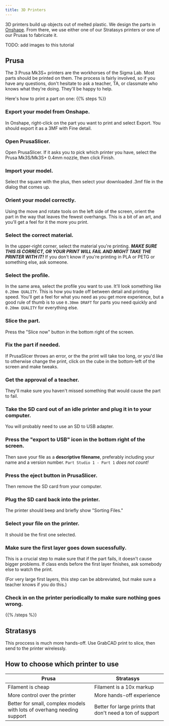 ```yaml
---
title: 3D Printers
---
```

3D printers build up objects out of melted plastic. We design the parts in [Onshape](/docs/software/onshape). From there, we use either one of our Stratasys printers or one of our Prusas to fabricate it.

TODO: add images to this tutorial
## Prusa
The 3 Prusa Mk3S+ printers are the workhorses of the Sigma Lab. Most parts should be printed on them. The process is fairly involved, so if you have any questions, don't hesitate to ask a teacher, TA, or classmate who knows what they're doing. They'll be happy to help. 

Here's how to print a part on one:
{{% steps %}}

### Export your model from Onshape.
In Onshape, right-click on the part you want to print and select Export. You should export it as a 3MF with Fine detail. 
### Open PrusaSlicer.
Open PrusaSlicer. If it asks you to pick which printer you have, select the Prusa Mk3S/Mk3S+ 0.4mm nozzle, then click Finish.
### Import your model.
Select the square with the plus, then select your downloaded .3mf file in the dialog that comes up.
### Orient your model correctly.
Using the move and rotate tools on the left side of the screen, orient the part in the way that leaves the fewest overhangs. This is a bit of an art, and you'll get a feel for it the more you print.
### Select the correct material.
In the upper-right corner, select the material you're printing. **_MAKE SURE THIS IS CORRECT, OR YOUR PRINT WILL FAIL AND MIGHT TAKE THE PRINTER WITH IT!_** If you don't know if you're printing in PLA or PETG or something else, ask someone.
### Select the profile.
In the same area, select the profile you want to use. It'll look something like `0.20mm QUALITY`. This is how you trade off between detail and printing speed. You'll get a feel for what you need as you get more experience, but a good rule of thumb is to use `0.30mm DRAFT` for parts you need quickly and `0.20mm QUALITY` for everything else.
### Slice the part.
Press the "Slice now" button in the bottom right of the screen.
### Fix the part if needed.
If PrusaSlicer throws an error, or the the print will take too long, or you'd like to otherwise change the print, click on the cube in the bottom-left of the screen and make tweaks.
### Get the approval of a teacher.
They'll make sure you haven't missed something that would cause the part to fail.
### Take the SD card out of an idle printer and plug it in to your computer.
You will probably need to use an SD to USB adapter.
### Press the "export to USB" icon in the bottom right of the screen.
Then save your file as a **descriptive filename**, preferably including your name and a version number. `Part Studio 1 - Part 1` *does not count!*
### Press the eject button in PrusaSlicer.
Then remove the SD card from your computer.
### Plug the SD card back into the printer.
The printer should beep and briefly show "Sorting Files."
### Select your file on the printer.
It should be the first one selected.
### Make sure the first layer goes down sucessfully.
This is a crucial step to make sure that if the part fails, it doesn't cause bigger problems. If class ends before the first layer finishes, ask somebody else to watch the print.

(For very large first layers, this step can be abbreviated, but make sure a teacher knows if you do this.)
### Check in on the printer periodically to make sure nothing goes wrong.

{{% /steps %}}

## Stratasys
This proccess is much more hands-off. Use GrabCAD print to slice, then send to the printer wirelessly.

## How to choose which printer to use
Prusa|Stratasys
---|---
Filament is cheap|Filament is a 10x markup
More control over the printer|More hands-off experience
Better for small, complex models with lots of overhang needing support|Better for large prints that don't need a ton of support